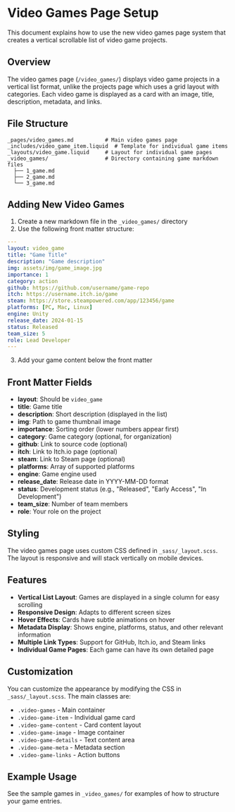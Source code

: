 # Video Games Page Setup

This document explains how to use the new video games page system that creates a vertical scrollable list of video game projects.

## Overview

The video games page (`/video_games/`) displays video game projects in a vertical list format, unlike the projects page which uses a grid layout with categories. Each video game is displayed as a card with an image, title, description, metadata, and links.

## File Structure

```
_pages/video_games.md          # Main video games page
_includes/video_game_item.liquid  # Template for individual game items
_layouts/video_game.liquid     # Layout for individual game pages
_video_games/                  # Directory containing game markdown files
  ├── 1_game.md
  ├── 2_game.md
  └── 3_game.md
```

## Adding New Video Games

1. Create a new markdown file in the `_video_games/` directory
2. Use the following front matter structure:

```yaml
---
layout: video_game
title: "Game Title"
description: "Game description"
img: assets/img/game_image.jpg
importance: 1
category: action
github: https://github.com/username/game-repo
itch: https://username.itch.io/game
steam: https://store.steampowered.com/app/123456/game
platforms: [PC, Mac, Linux]
engine: Unity
release_date: 2024-01-15
status: Released
team_size: 5
role: Lead Developer
---
```

3. Add your game content below the front matter

## Front Matter Fields

- **layout**: Should be `video_game`
- **title**: Game title
- **description**: Short description (displayed in the list)
- **img**: Path to game thumbnail image
- **importance**: Sorting order (lower numbers appear first)
- **category**: Game category (optional, for organization)
- **github**: Link to source code (optional)
- **itch**: Link to Itch.io page (optional)
- **steam**: Link to Steam page (optional)
- **platforms**: Array of supported platforms
- **engine**: Game engine used
- **release_date**: Release date in YYYY-MM-DD format
- **status**: Development status (e.g., "Released", "Early Access", "In Development")
- **team_size**: Number of team members
- **role**: Your role on the project

## Styling

The video games page uses custom CSS defined in `_sass/_layout.scss`. The layout is responsive and will stack vertically on mobile devices.

## Features

- **Vertical List Layout**: Games are displayed in a single column for easy scrolling
- **Responsive Design**: Adapts to different screen sizes
- **Hover Effects**: Cards have subtle animations on hover
- **Metadata Display**: Shows engine, platforms, status, and other relevant information
- **Multiple Link Types**: Support for GitHub, Itch.io, and Steam links
- **Individual Game Pages**: Each game can have its own detailed page

## Customization

You can customize the appearance by modifying the CSS in `_sass/_layout.scss`. The main classes are:

- `.video-games` - Main container
- `.video-game-item` - Individual game card
- `.video-game-content` - Card content layout
- `.video-game-image` - Image container
- `.video-game-details` - Text content area
- `.video-game-meta` - Metadata section
- `.video-game-links` - Action buttons

## Example Usage

See the sample games in `_video_games/` for examples of how to structure your game entries.
